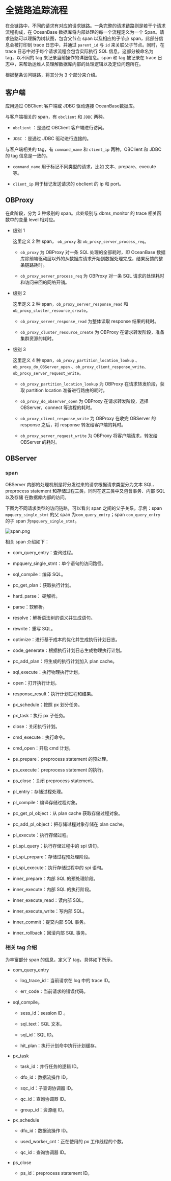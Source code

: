 # 全链路追踪流程

在全链路中，不同的请求有对应的请求链路。一条完整的请求链路则是若干个请求流程构成，在 OceanBase 数据库将内部处理的每一个流程定义为一个 Span。请求链路可以理解为树状图，包含父节点 span 以及相应的子节点 span，此部分信息会被打印到 trace 日志中，并通过 `parent_id` 与 `id` 来关联父子节点。同时，在 trace 日志中对于每个请求流程会包含实际执行 SQL 信息，这部分被命名为 tag，以不同的 tag 来记录当前操作的详细信息。span 和 tag 被记录在 trace 日志中，来帮助运维人员理解数据库内部的处理逻辑以及定位问题所在。

根据整条访问链路，将其分为 3 个部分来介绍。

## 客户端

应用通过 OBClient 客户端或 JDBC 驱动连接 OceanBase数据库。

与客户端相关的 span，有 `obclient` 和 `JDBC` 两种。

* `obclient` ：是通过 OBClient 客户端进行访问。

* `JDBC` ：是通过 JDBC 驱动进行连接的。

与客户端相关的 tag，有 `command_name` 和 `client_ip` 两种。OBClient 和 JDBC 的 tag 信息是一致的。

* `command_name` 用于标记不同类型的请求，比如 文本、prepare、execute 等。

* `client_ip` 用于标记发送请求的 obclient 的 ip 和 port。

## OBProxy

在此阶段，分为 3 种级别的 span。此处级别与 dbms_monitor 的 trace 相关函数中的变量 level 相对应。

* 级别 1

  这里定义 2 种 span， `ob_proxy` 和 `ob_proxy_server_process_req`。
  * `ob_proxy` 为 OBProxy 对一条 SQL 处理的全部耗时，即 OceanBase 数据库除前端驱动层以外的从数据库请求开始到数据处理完成，结果反馈的整条链路耗时。

  * `ob_proxy_server_process_req` 为 OBProxy 对一条 SQL 请求的处理耗时和访问来回的网络开销。

* 级别 2

  这里定义 2 种 span，`ob_proxy_server_response_read` 和 `ob_proxy_cluster_resource_create`。
  * `ob_proxy_server_response_read` 为整体读取 response 结果的耗时。

  * `ob_proxy_cluster_resource_create` 为 OBProxy 在请求转发阶段，准备集群资源的耗时。

* 级别 3

  这里定义 4 种 span，`ob_proxy_partition_location_lookup` 、`ob_proxy_do_OBServer_open` 、`ob_proxy_client_response_write`、`ob_proxy_server_request_write`。
  * `ob_proxy_partition_location_lookup` 为 OBProxy 在请求转发阶段，获取 partition location 准备进行路由的耗时。

  * `ob_proxy_do_observer_open` 为 OBProxy 在请求转发阶段，选择 OBServer，connect 等流程的耗时。

  * `ob_proxy_client_response_write` 为 OBProxy 在收完 OBServer 的 response 之后，将 response 转发给客户端的耗时。

  * `ob_proxy_server_request_write` 为 OBProxy 将客户端请求，转发给 OBServer 的耗时。

## OBServer

### span

OBServer 内部的处理机制是将分发过来的请求根据请求类型分为文本 SQL、preprocess statement 和存储过程三类，同时在这三类中又包含事务、内部 SQL 以及存储 在数据库内部的访问。

下图为不同请求类型的访问链路，可以看出 span 之间的父子关系。示例：span `mpquery_single_stmt` 的父 span 为`com_query_entry`；span `com_query_entry` 的子 span 为`mpquery_single_stmt`。

![span.png](https://obbusiness-private.oss-cn-shanghai.aliyuncs.com/doc/img/observer-enterprise/V4.2.1/600.manage/900.daily-inspection/900.full-link-detection/span.png)

相关 span 介绍如下：

* com_query_entry：查询过程。

* mpquery_single_stmt：单个语句的访问路径。

* sql_compile：编译 SQL。

* pc_get_plan：获取执行计划。

* hard_parse： 硬解析。

* parse：软解析。

* resolve：解析语法树的语义并生成语句。

* rewrite：重写 SQL。

* optimize：进行基于成本的优化并生成执行计划日志。

* code_generate：根据执行计划日志生成物理执行计划。

* pc_add_plan：将生成的执行计划加入 plan cache。

* sql_execute：执行物理执行计划。

* open：打开执行计划。

* response_result：执行计划过程和结果。

* px_schedule：按照 px 划分任务。

* px_task：执行 px 子任务。

* close：关闭执行计划。

* cmd_execute：执行命令。

* cmd_open：开启 cmd 计划。

* ps_prepare：preprocess statement 的预处理。

* ps_execute：preprocess statement 的执行。

* ps_close：关闭 preprocess statement。

* pl_entry：存储过程处理。

* pl_compile：编译存储过程对象。

* pc_get_pl_object：从 plan cache 获取存储过程对象。

* pc_add_pl_object：把存储过程对象存储在 plan cache。

* pl_execute：执行存储过程。

* pl_spi_query：执行存储过程中的 spi 语句。

* pl_spi_prepare：存储过程预处理阶段。

* pl_spi_execute：执行存储过程中的 spi 语句。

* inner_prepare：内部 SQL 的预处理阶段。

* inner_execute：内部 SQL 的执行阶段。

* inner_execute_read：读内部 SQL。

* inner_execute_write：写内部 SQL。

* inner_commit：提交内部 SQL 事务。

* inner_rollback：回滚内部 SQL 事务。

### 相关 tag 介绍

为丰富部分 span 的信息，定义了 tag，具体如下所示。

* com_query_entry

  * log_trace_id：当前请求在 log 中的 trace ID。

  * err_code：当前请求的错误代码。

* sql_compile。

  * sess_id：session ID 。

  * sql_text：SQL 文本。

  * sql_id：SQL ID。

  * hit_plan：执行计划命中执行计划缓存。

* px_task

  * task_id：并行任务的逻辑 ID。

  * dfo_id：数据流操作 ID。

  * sqc_id：子查询协调器 ID。

  * qc_id：查询协调器 ID。

  * group_id：资源组 ID。

* px_schedule

  * dfo_id：数据流操作 ID。

  * used_worker_cnt：正在使用的 px 工作线程的个数。

  * qc_id：查询协调器 ID。

* ps_close

  * ps_id：preprocess statement ID。
